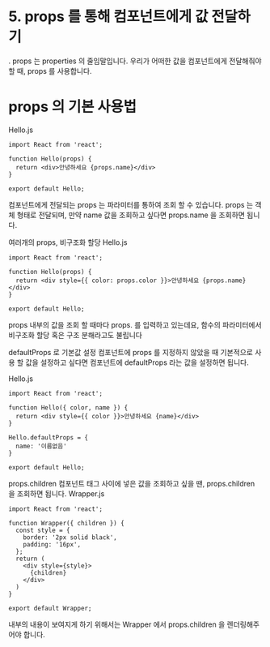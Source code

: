 # 5. props 를 통해 컴포넌트에게 값 전달하기
. props 는 properties 의 줄임말입니다. 우리가 어떠한 값을 컴포넌트에게 전달해줘야 할 때, props 를 사용합니다.
 
# props 의 기본 사용법
Hello.js
```
import React from 'react';

function Hello(props) {
  return <div>안녕하세요 {props.name}</div>
}

export default Hello;
```
컴포넌트에게 전달되는 props 는 파라미터를 통하여 조회 할 수 있습니다. props 는 객체 형태로 전달되며, 만약 name 값을 조회하고 싶다면 props.name 을 조회하면 됩니다.
 
여러개의 props, 비구조화 할당
Hello.js
```
import React from 'react';

function Hello(props) {
  return <div style={{ color: props.color }}>안녕하세요 {props.name}</div>
}

export default Hello;
```
props 내부의 값을 조회 할 때마다 props. 를 입력하고 있는데요, 함수의 파라미터에서 비구조화 할당 혹은 구조 분해라고도 불립니다
 
defaultProps 로 기본값 설정
컴포넌트에 props 를 지정하지 않았을 때 기본적으로 사용 할 값을 설정하고 싶다면 컴포넌트에 defaultProps 라는 값을 설정하면 됩니다.

Hello.js
```
import React from 'react';

function Hello({ color, name }) {
  return <div style={{ color }}>안녕하세요 {name}</div>
}

Hello.defaultProps = {
  name: '이름없음'
}

export default Hello;
```
 
props.children
컴포넌트 태그 사이에 넣은 값을 조회하고 싶을 땐, props.children 을 조회하면 됩니다.
Wrapper.js
```
import React from 'react';

function Wrapper({ children }) {
  const style = {
    border: '2px solid black',
    padding: '16px',
  };
  return (
    <div style={style}>
      {children}
    </div>
  )
}

export default Wrapper;
```
내부의 내용이 보여지게 하기 위해서는 Wrapper 에서 props.children 을 렌더링해주어야 합니다.